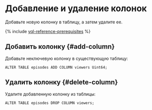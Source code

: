 # Добавление и удаление колонок

Добавьте новую колонку в таблицу, а затем удалите ее.

{% include [yql-reference-prerequisites](_includes/yql_tutorial_prerequisites.md) %}

## Добавить колонку {#add-column}
Добавьте неключевую колонку в существующую таблицу:

```yql
ALTER TABLE episodes ADD COLUMN viewers Uint64;
```
## Удалить колонку {#delete-column}
Удалите добавленную колонку из таблицы:

```yql
ALTER TABLE episodes DROP COLUMN viewers;
```

